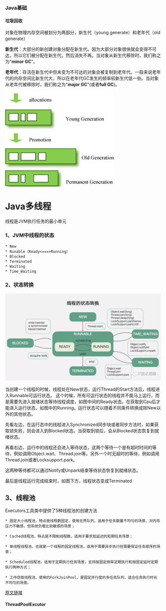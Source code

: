 ### Java基础

#### 垃圾回收

对象在物理内存空间被划分为两部分，新生代（young generate）和老年代（old generate）

**新生代**：大部分的新创建对象分配在新生代。因为大部分对象很快就会变得不可达，所以它们被分配在新生代，然后消失不再。当对象从新生代移除时，我们称之为"**minor GC**"。

**老年代**：存活在新生代中但未变为不可达的对象会被复制到老年代。一般来说老年代的内存空间比新生代大，所以在老年代GC发生的频率较新生代低一些。当对象从老年代被移除时，我们称之为"**major GC**"(或者**full GC**)。

![gc图](../images/java-gc.png)

# Java多线程
线程是JVM执行任务的最小单元

### 1、JVM中线程的状态
    * New
    * Runable（Ready<===>Running）
    * Blocked
    * Terminated
    * Waiting
    * Time_Waiting
### 2、状态转换

![state](../images/multi-thread.png)

当创建一个线程的时候，线程处在New状态，运行Thread的Start方法后，线程进入Runnable可运行状态。
这个时候，所有可运行状态的线程并不能马上运行，而是需要先进入就绪状态等待线程调度，如图中间的Ready状态。在获取到Cpu后才能进入运行状态，如图中的Running。运行状态可以随着不同条件转换成除New以外的其他状态。

先看左边，在运行态中的线程进入Synchronized同步块或者同步方法时，如果获取锁失败，则会进入到Blocked状态。当获取到锁后，会从Blocked状态恢复到就绪状态。

再看右边，运行中的线程还会进入等待状态，这两个等待一个是有超时时间的等待，例如调用Object.wait、Thread.join等。另外一个时无超时的等待，例如调用Thread.join或者Locksupport.park。

这两种等待都可以通过Notify或Unpark结束等待状态恢复到就绪状态。

最后是线程运行完成结束时，如图下方，线程状态变成Terminated

## 3、线程池
Executors工具类中提供了5种线程池的创建方法

    * 固定大小线程池，特点是线程数固定，使用无界队列，适用于任务数量不均匀的场景、对内存压力不敏感，但系统负载比较敏感的场景；
    
    * Cached线程池，特点是不限制线程数，适用于要求低延迟的短期任务场景；
    
    * 单线程线程池，也就是一个线程的固定线程池，适用于需要异步执行但需要保证任务顺序的场景；
    
    * Scheduled线程池，适用于定期执行任务场景，支持按固定频率定期执行和按固定延时定期执行两种方式；
    
    * 工作窃取线程池，使用的ForkJoinPool，是固定并行度的多任务队列，适合任务执行时长不均匀的场景。
[原文链接](https://mp.weixin.qq.com/s?__biz=MjM5MTE1NTQ4Mg==&mid=2649731439&idx=1&sn=64046fcaad7be914dcf922ec0a34cad7&chksm=bea2c51a89d54c0c6d258d4eae50b3a477fcf8227bc360591403dc9282ffce3f9c5bbc46b581&token=1490087409&lang=zh_CN#rd)

#### ThreadPoolExcutor